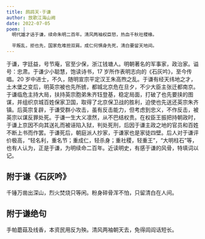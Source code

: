 ```yaml
---
title: 鹧鸪天·于谦
author: 放歌江海山阙
date: 2022-07-05
poem: |
  明代雄才话于谦，续命朱明二百年。清风两袖权臣怒，热血千秋社稷椽。

  平叛乱，拒也先，国家危难担双肩。成仁何惧身先死，清白要留天地间。
---
```


于谦，字廷益，号节庵，官至少保，浙江钱塘人。明朝著名的军事家，政治家。谥号：忠肃。于谦少小聪慧，饱读诗书，17 岁所作表明志向的《石灰吟》，至今传唱。20 岁中进士，不久，随明宣宗平定汉王朱高煦之乱。于谦有经天纬地之才，土木堡之变后，明英宗被也先所掳，都城北京危在旦夕，不少大臣主张迁都南京。于谦临危主持大局，扶持英宗胞弟朱齐钰登基，稳定局面，打破了也先要挟的图谋，并组织京城百姓保家卫国，取得了北京保卫战的胜利，迫使也先送还英宗朱齐镇。后英宗复辟，于谦受群小攻击，虽有反击能力，但考虑到忠义，不作反击，被英宗以谋反罪处死。于谦一生大义凛然，从不巴结权贵。在权臣王振把持朝政时，于谦上京因不向其送礼而被诬陷入狱，判处死刑，后因于谦主政之地的官员和百姓不断上书而作罢。于谦死后，朝庭派人抄家，于谦家也是家徒四壁。后人对于谦评价极高，“轻名利，重名节；重成仁，轻杀身；重社稷，轻重王”，“大明柱石”等，也有人认为，正是于谦，为明续命二百年。近读明史，有感于谦的风骨，特填词以记。

## 附于谦《石灰吟》

千锤万凿出深山，烈火焚烧只等闲。粉身碎骨浑不怕，只留清白在人间。

## 附于谦绝句

手帕蘑菇及线香，本资民用反为殃。清风两袖朝天去，免得闾阎话短长。
